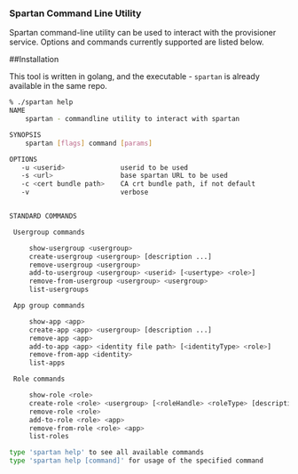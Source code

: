 ### Spartan Command Line Utility
Spartan command-line utility can be used to interact with the provisioner service. Options and commands currently supported are listed below.

##Installation

This tool is written in golang, and the executable - `spartan` is already available in the same repo.

```sh
% ./spartan help
NAME
    spartan - commandline utility to interact with spartan

SYNOPSIS
    spartan [flags] command [params]

OPTIONS
   -u <userid>              userid to be used
   -s <url>                 base spartan URL to be used
   -c <cert bundle path>    CA crt bundle path, if not default
   -v                       verbose


STANDARD COMMANDS

 Usergroup commands

     show-usergroup <usergroup>
     create-usergroup <usergroup> [description ...]
     remove-usergroup <usergroup>
     add-to-usergroup <usergroup> <userid> [<usertype> <role>]
     remove-from-usergroup <usergroup> <usergroup>
     list-usergroups

 App group commands

     show-app <app>
     create-app <app> <usergroup> [description ...]
     remove-app <app>
     add-to-app <app> <identity file path> [<identityType> <role>]
     remove-from-app <identity>
     list-apps

 Role commands

     show-role <role>
     create-role <role> <usergroup> [<roleHandle> <roleType> [description ...]]
     remove-role <role>
     add-to-role <role> <app>
     remove-from-role <role> <app>
     list-roles

type 'spartan help' to see all available commands
type 'spartan help [command]' for usage of the specified command


```
